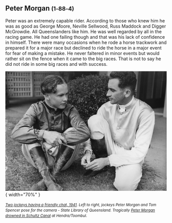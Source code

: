 ## Peter Morgan <small>(1‑88‑4)</small>

Peter was an extremely capable rider. According to those who knew him he was as good as George Moore, Neville Sellwood, Russ Maddock and Digger McGrowdie. All Queenslanders like him. He was well regarded by all in the racing game. He had one failing though and that was his lack of confidence in himself. There were many occasions when he rode a horse trackwork and prepared it for a major race but declined to ride the horse in a major event for fear of making a mistake. He never faltered in minor events but would rather sit on the fence when it came to the big races. That is not to say he did not ride in some big races and with success. 

<!-- He had an unusual death for a jockey and that will be explained now.  -->

![Jockeys Peter Morgan and Tom Spencer, 1941](../assets/peter-morgan.jpg){ width="70%" }

*<small>[Two jockeys having a friendly chat, 1941](http://onesearch.slq.qld.gov.au/permalink/f/1upgmng/slq_alma21220068470002061). Left to right, jockeys Peter Morgan and Tom Spencer pose for the camera - State Library of Queensland. Tragically [Peter Morgan drowned in Schultz Canal](https://trove.nla.gov.au/newspaper/article/42787041) at Hendra/Toombul. </small>*
